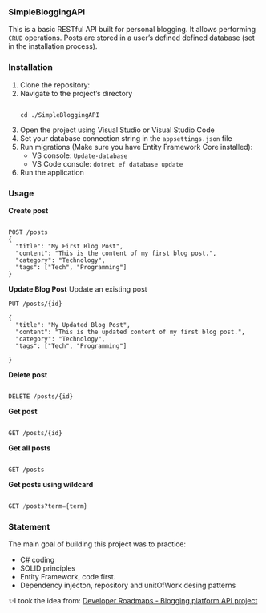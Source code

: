 ### SimpleBloggingAPI

This is a basic RESTful API built for personal blogging. It allows performing `CRUD` operations. Posts are stored in a user’s defined defined database (set in the installation process).

### Installation

1. Clone the repository: 
2. Navigate to the project’s directory
   ```
   
   cd ./SimpleBloggingAPI
   
   ``` 
4. Open the project using Visual Studio or Visual Studio Code
5. Set your database connection string in the `appsettings.json` file
6. Run migrations (Make sure you have Entity Framework Core installed):
    - VS console: `Update-database`
    - VS Code console: `dotnet ef database update`
7. Run the application

### Usage

**Create post**
```

POST /posts
{
  "title": "My First Blog Post",
  "content": "This is the content of my first blog post.",
  "category": "Technology",
  "tags": ["Tech", "Programming"]
}
```

**Update Blog Post**
Update an existing  post
```
PUT /posts/{id}

{
  "title": "My Updated Blog Post",
  "content": "This is the updated content of my first blog post.",
  "category": "Technology",
  "tags": ["Tech", "Programming"]

}
```

**Delete post**
```

DELETE /posts/{id}
```

**Get post**
```

GET /posts/{id}
```

**Get all posts**
```

GET /posts
```

**Get posts using wildcard**
```sql

GET /posts?term={term}
```
### Statement

The main goal of building this project was to practice:
- C# coding
- SOLID principles
- Entity Framework, code first.
- Dependency injecton, repository and unitOfWork desing patterns

✨I took the idea from: [Developer Roadmaps - Blogging platform API project](https://roadmap.sh/projects/blogging-platform-api)
